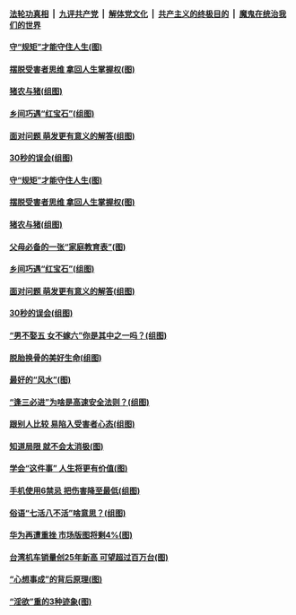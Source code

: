 

####  [法轮功真相](../../../../basic/blob/master/README.md?t=12021331) &nbsp;|&nbsp; [九评共产党](../../../../9ping.md/blob/master/README.md?t=12021331) &nbsp;|&nbsp; [解体党文化](../../../../jtdwh.md/blob/master/README.md?t=12021331)  &nbsp;|&nbsp; [共产主义的终极目的](../../../../gczydzjmd.md/blob/master/README.md?t=12021331) &nbsp;|&nbsp; [魔鬼在统治我们的世界](../../../../mgztzwmdsj.md/blob/master/README.md?t=12021331) 

#### [守“规矩”才能守住人生(图)](../pages/p8/953879.md?t=12021331) 

#### [摆脱受害者思维 拿回人生掌握权(图)](../pages/p8/954346.md?t=12021331) 

#### [猪农与猪(组图)](../pages/p8/953882.md?t=12021331) 

#### [乡间巧遇“红宝石”(组图)](../pages/p8/954052.md?t=12021331) 

#### [面对问题 萌发更有意义的解答(组图)](../pages/p8/954237.md?t=12021331) 

#### [30秒的误会(组图)](../pages/p8/953883.md?t=12021331) 

#### [守“规矩”才能守住人生(图)](../pages/p8/953879.md?t=12021331) 

#### [摆脱受害者思维 拿回人生掌握权(图)](../pages/p8/954346.md?t=12021331) 

#### [猪农与猪(组图)](../pages/p8/953882.md?t=12021331) 

#### [父母必备的一张“家庭教育表”(图)](../pages/p8/954315.md?t=12021331) 

#### [乡间巧遇“红宝石”(组图)](../pages/p8/954052.md?t=12021331) 

#### [面对问题 萌发更有意义的解答(组图)](../pages/p8/954237.md?t=12021331) 

#### [30秒的误会(组图)](../pages/p8/953883.md?t=12021331) 

#### [“男不娶五 女不嫁六”你是其中之一吗？(组图)](../pages/p8/954145.md?t=12021331) 

#### [脱胎换骨的美好生命(组图)](../pages/p8/953624.md?t=12021331) 

#### [最好的“风水”(图)](../pages/p8/953674.md?t=12021331) 

#### [“逢三必进”为啥是高速安全法则？(组图)](../pages/p8/954128.md?t=12021331) 

#### [跟别人比较 易陷入受害者心态(组图)](../pages/p8/954081.md?t=12021331) 

#### [知道局限 就不会太消极(图)](../pages/p8/954061.md?t=12021331) 

#### [学会“这件事” 人生将更有价值(图)](../pages/p8/954057.md?t=12021331) 

#### [手机使用6禁忌 把伤害降至最低(组图)](../pages/p8/954035.md?t=12021331) 

#### [俗语“七活八不活”啥意思？(组图)](../pages/p8/954017.md?t=12021331) 

#### [华为再遭重挫 市场版图将剩4%(图)](../pages/p8/953954.md?t=12021331) 

#### [台湾机车销量创25年新高 可望超过百万台(图)](../pages/p8/953959.md?t=12021331) 

#### [“心想事成”的背后原理(图)](../pages/p8/953933.md?t=12021331) 

#### [“淫欲”重的3种迹象(图)](../pages/p8/953915.md?t=12021331) 


